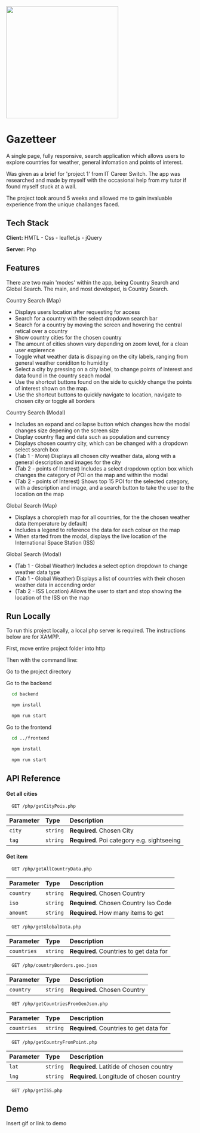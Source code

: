 
<img src="https://user-images.githubusercontent.com/95356508/218489486-c59d28b1-be4f-4e42-b7f9-ab0ba302695f.png" data-canonical-src="https://user-images.githubusercontent.com/95356508/218489486-c59d28b1-be4f-4e42-b7f9-ab0ba302695f.png" width="300" />

# Gazetteer

A single page, fully responsive, search application which allows users to explore countries for weather, general infomation and points of interest. 

Was given as a brief for 'project 1' from IT Career Switch. The app was researched and made by myself with the occasional help from my tutor if found myself stuck at a wall.

The project took around 5 weeks and allowed me to gain invaluable experience from the unique challanges faced.


## Tech Stack

**Client:** HMTL - Css - leaflet.js - jQuery

**Server:** Php


## Features

There are two main 'modes' within the app, being Country Search and Global Search. The main, and most developed, is Country Search.

Country Search (Map)
- Displays users location after requesting for access
- Search for a country with the select dropdown search bar
- Search for a country by moving the screen and hovering the central retical over a country
- Show country cities for the chosen country
- The amount of cities shown vary depending on zoom level, for a clean user expierence
- Toggle what weather data is dispaying on the city labels, ranging from general weather coniditon to humidity
- Select a city by pressing on a city label, to change points of interest and data found in the country seach modal
- Use the shortcut buttons found on the side to quickly change the points of interest shown on the map.
- Use the shortcut buttons to quickly navigate to location, navigate to chosen city or toggle all borders

Country Search (Modal)
- Includes an expand and collapse button which changes how the modal changes size depening on the screen size
- Display country flag and data such as population and currency
- Displays chosen country city, which can be changed with a dropdown select search box
- (Tab 1 - More) Displays all chosen city weather data, along with a general description and images for the city
- (Tab 2 - points of Interest) Includes a select dropdown option box which changes the category of POI on the map and within the modal 
- (Tab 2 - points of Interest) Shows top 15 POI for the selected category, with a description and image, and a search button to take the user to the location on the map

Global Search (Map)
- Displays a choropleth map for all countries, for the the chosen weather data (temperature by default)
- Includes a legend to reference the data for each colour on the map
- When started from the modal, displays the live location of the International Space Station (ISS)

Global Search (Modal)
- (Tab 1 - Global Weather) Includes a select option dropdown to change weather data type
- (Tab 1 - Global Weather) Displays a list of countries with their chosen weather data in accending order
- (Tab 2 - ISS Location) Allows the user to start and stop showing the location of the ISS on the map




## Run Locally

To run this project locally, a local php server is required. The instructions below are for XAMPP.

First, move entire project folder into http

Then with the command line:

Go to the project directory

Go to the backend

```bash
  cd backend
```

```bash
  npm install  
```

```bash
  npm run start  
```


Go to the frontend

```bash
  cd ../frontend
```

```bash
  npm install  
```

```bash
  npm run start  
```



## API Reference


#### Get all cities

```http
  GET /php/getCityPois.php
```

| Parameter | Type     | Description                |
| :-------- | :------- | :------------------------- |
| `city` | `string` | **Required**. Chosen City |
| `tag` | `string` | **Required**. Poi category e.g. sightseeing |

#### Get item

```http
  GET /php/getAllCountryData.php
```

| Parameter | Type     | Description                       |
| :-------- | :------- | :-------------------------------- |
| `country`      | `string` | **Required**. Chosen Country |
| `iso`      | `string` | **Required**. Chosen Country Iso Code |
| `amount`      | `string` | **Required**. How many items to get |


```http
  GET /php/getGlobalData.php
```

| Parameter | Type     | Description                       |
| :-------- | :------- | :-------------------------------- |
| `countries`      | `string` | **Required**. Countries to get data for |


```http
  GET /php/countryBorders.geo.json
```

| Parameter | Type     | Description                       |
| :-------- | :------- | :-------------------------------- |
| `country`      | `string` | **Required**. Chosen Country |


```http
  GET /php/getCountriesFromGeoJson.php
```

| Parameter | Type     | Description                       |
| :-------- | :------- | :-------------------------------- |
| `countries`      | `string` | **Required**. Countries to get data for |


```http
  GET /php/getCountryFromPoint.php
```

| Parameter | Type     | Description                       |
| :-------- | :------- | :-------------------------------- |
| `lat`      | `string` | **Required**. Latitide of chosen country |
| `lng`      | `string` | **Required**. Longitude of chosen country |


```http
  GET /php/getISS.php
```





## Demo

Insert gif or link to demo

